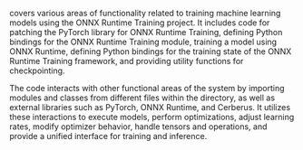 covers various areas of functionality related to training machine learning models using the ONNX Runtime Training project. It includes code for patching the PyTorch library for ONNX Runtime Training, defining Python bindings for the ONNX Runtime Training module, training a model using ONNX Runtime, defining Python bindings for the training state of the ONNX Runtime Training framework, and providing utility functions for checkpointing. 

The code interacts with other functional areas of the system by importing modules and classes from different files within the directory, as well as external libraries such as PyTorch, ONNX Runtime, and Cerberus. It utilizes these interactions to execute models, perform optimizations, adjust learning rates, modify optimizer behavior, handle tensors and operations, and provide a unified interface for training and inference.